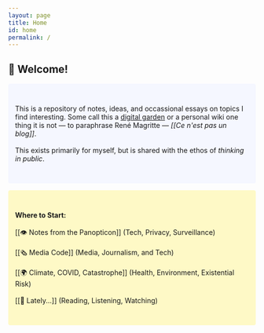 ```yaml
---
layout: page
title: Home
id: home
permalink: /
---
```


## 🌱 Welcome!

<p style="padding: 3em 1em; background: #f5f7ff; border-radius: 4px;">
This is a repository of notes, ideas, and occassional essays on topics I find interesting. Some call this a <a href="https://maggieappleton.com/garden-history/" target="_blank">digital garden</a> or a personal wiki  one thing it is not — to paraphrase René Magritte — <i>[[Ce n'est pas un blog]]</i>.
<br>
<br>
This exists primarily for myself, but is shared with the ethos of <i>thinking in public</i>.
</p>

<p style="padding: 3em 1em; background: #FFEB3B48; border-radius: 4px;">
  <strong>Where to Start:</strong>
  <br>
  <br> [[👁️ Notes from the Panopticon]] (Tech, Privacy, Surveillance)
  <br>
  <br> [[🗞️ Media Code]] (Media, Journalism, and Tech)
  <br>
  <br> [[🌍 Climate, COVID, Catastrophe]] (Health, Environment, Existential Risk)
  <br>
  <br> [[🔗 Lately...]] (Reading, Listening, Watching)
</p>

<style>
  .wrapper {
    max-width: 46em;
  }
</style>
